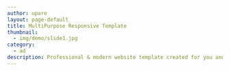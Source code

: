 ```yaml
---
author: upare
layout: page-default
title: MultiPurpose Responsive Template
thumbnail: 
  - img/demo/slide1.jpg
category:
  - ad
description: Professional & modern website template created for you and your business prosperity. Build a top-notch business website in no time! 
---
```

